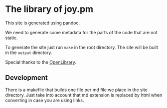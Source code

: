 # The library of joy.pm

This site is generated using pandoc.

We need to generate some metadata for the parts of the code that are not static.

To generate the site just run `make` in the root directory. The site will be built in the `output` directory.

Special thanks to the [OpenLibrary](https://openlibrary.org).

## Development

There is a makefile that builds one file per md file we place in the site directory. Just take into account that md extension is replaced by html when converting in case you are using links.